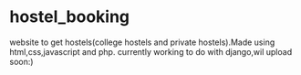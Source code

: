 # hostel_booking

website to get hostels(college hostels and private hostels).Made using html,css,javascript and php.
currently working to do with django,wil upload soon:)
